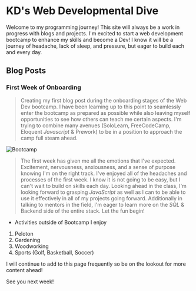 # KD's Web Developmental Dive

Welcome to my programming journey!  This site will always be a work in progress with blogs and projects.  I'm excited to start a web development bootcamp to enhance my skills and become a Dev!  I know it will be a journey of headache, lack of sleep, and pressure, but eager to build each and every day.

## Blog Posts

### First Week of Onboarding

>Creating my first blog post during the onboarding stages of the Web Dev bootcamp. I have been learning up to this point to seamlessly enter the bootcamp as prepared as possible while also leaving myself opportunities to see how others can teach me certain aspects. I'm trying to combine many avenues (SoloLearn, FreeCodeCamp, Eloquent *Javascript* & Prework) to be in a position to approach the camp full steam ahead. 

![Bootcamp](https://www.incimages.com/uploaded_files/image/1920x1080/software-computer-code-1940x900_35196.jpg)

>The first week has given me all the emotions that I've expected.  Excitement, nervousness, anxiousness, and a sense of purpose knowing I'm on the right track.  I've enjoyed all of the headaches and processes of the first week.  I know it is not going to be easy, but I can't wait to build on skills each day.  Looking ahead in the class, I'm looking forward to grasping *JavaScript* as well as I can to be able to use it effectively in all of my projects going forward.  Additionally in talking to mentors in the field, I'm eager to learn more on the *SQL* & Backend side of the entire stack.  Let the fun begin!

 * Activities outside of Bootcamp I enjoy
  1. Peloton
  1. Gardening
  1. Woodworking
1. Sports (Golf, Basketball, Soccer)

I will continue to add to this page frequently so be on the lookout for more content ahead!

See you next week!